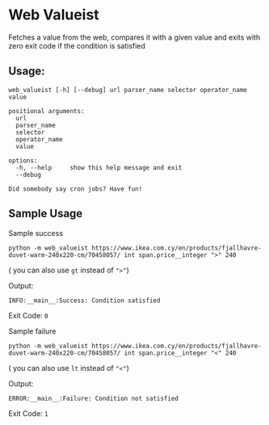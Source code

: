 # Web Valueist

Fetches a value from the web, compares it with a given value and exits with zero 
exit code if the condition is satisfied

## Usage:

`web_valueist [-h] [--debug] url parser_name selector operator_name value`

```
positional arguments:
  url
  parser_name
  selector
  operator_name
  value

options:
  -h, --help     show this help message and exit
  --debug

Did somebody say cron jobs? Have fun!
```

## Sample Usage

Sample success

```
python -m web_valueist https://www.ikea.com.cy/en/products/fjallhavre-duvet-warm-240x220-cm/70458057/ int span.price__integer ">" 240 
```
( you can also use `gt` instead of `">"`)

Output:

```
INFO:__main__:Success: Condition satisfied
```
Exit Code: `0`

Sample failure

```
python -m web_valueist https://www.ikea.com.cy/en/products/fjallhavre-duvet-warm-240x220-cm/70458057/ int span.price__integer "<" 240 
```
( you can also use `lt` instead of `"<"`)

Output:

```
ERROR:__main__:Failure: Condition not satisfied
```
Exit Code: `1`